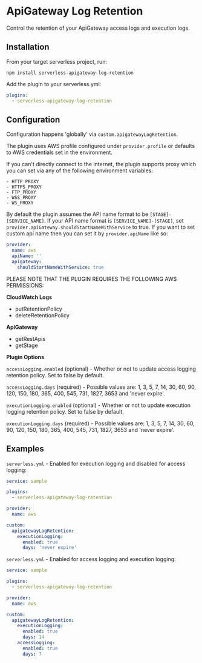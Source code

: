 # ApiGateway Log Retention

Control the retention of your ApiGateway access logs and execution logs.

## Installation
From your target serverless project, run:

`npm install serverless-apigateway-log-retention`

Add the plugin to your serverless.yml:
```yml
plugins:
  - serverless-apigateway-log-retention
```

## Configuration
Configuration happens 'globally' via `custom.apigatewayLogRetention`.

The plugin uses AWS profile configured under `provider.profile` or defaults to AWS credentials set in the environment.

If you can't directly connect to the internet, the plugin supports proxy which you can set via any of the following environment variables:
```
- HTTP_PROXY
- HTTPS_PROXY
- FTP_PROXY
- WSS_PROXY
- WS_PROXY
``` 

By default the plugin assumes the API name format to be `[STAGE]-[SERVICE_NAME]`. If your API name format is `[SERVICE_NAME]-[STAGE]`, set `provider.apiGateway.shouldStartNameWithService` to true. If you want to set custom api name then you can set it by `provider.apiName` like so:
```yml
provider:
  name: aws
  apiName: ''
  apigateway:
    shouldStartNameWithService: true
```

PLEASE NOTE THAT THE PLUGIN REQUIRES THE FOLLOWING AWS PERMISSIONS:

**CloudWatch Logs**
* putRetentionPolicy
* deleteRetentionPolicy

**ApiGateway**
* getRestApis
* getStage

**Plugin Options**

`accessLogging.enabled` (optional) - Whether or not to update access logging retention policy. Set to false by default.

`accessLogging.days` (required) - Possible values are: 1, 3, 5, 7, 14, 30, 60, 90, 120, 150, 180, 365, 400, 545, 731, 1827, 3653 and 'never expire'.

`executionLogging.enabled` (optional) - Whether or not to update execution logging retention policy. Set to false by default.

`executionLogging.days` (required) - Possible values are: 1, 3, 5, 7, 14, 30, 60, 90, 120, 150, 180, 365, 400, 545, 731, 1827, 3653 and 'never expire'.

## Examples
`serverless.yml` - Enabled for execution logging and disabled for access logging:
```yml
service: sample

plugins:
  - serverless-apigateway-log-retention

provider:
  name: aws

custom:
  apigatewayLogRetention:
    executionLogging:
      enabled: true
      days: 'never expire'
```
`serverless.yml` - Enabled for access logging and execution logging:
```yml
service: sample

plugins:
  - serverless-apigateway-log-retention

provider:
  name: aws

custom:
  apigatewayLogRetention:
    executionLogging:
      enabled: true
      days: 14
    accessLogging:
      enabled: true
      days: 7
```

